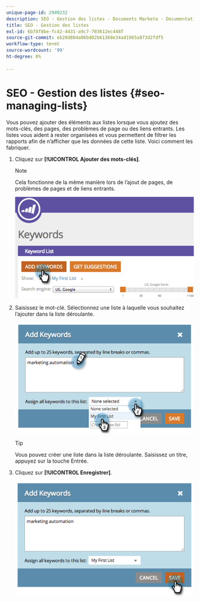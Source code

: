 ```yaml
---
unique-page-id: 2949232
description: SEO - Gestion des listes - Documents Marketo - Documentation du produit
title: SEO - Gestion des listes
exl-id: 6b78f8be-fc42-4431-a9c7-703612ec448f
source-git-commit: eb20d804a06bd02b61368e34ad1965a873d2fdf5
workflow-type: tm+mt
source-wordcount: '99'
ht-degree: 0%

---
```


# SEO - Gestion des listes {#seo-managing-lists}

Vous pouvez ajouter des éléments aux listes lorsque vous ajoutez des mots-clés, des pages, des problèmes de page ou des liens entrants. Les listes vous aident à rester organisées et vous permettent de filtrer les rapports afin de n’afficher que les données de cette liste. Voici comment les fabriquer.

1. Cliquez sur **[!UICONTROL Ajouter des mots-clés]**.

   >[!NOTE]
   >
   >Cela fonctionne de la même manière lors de l’ajout de pages, de problèmes de pages et de liens entrants.

   ![](assets/image2014-9-18-13-3a24-3a35.png)

1. Saisissez le mot-clé. Sélectionnez une liste à laquelle vous souhaitez l’ajouter dans la liste déroulante.

   ![](assets/image2014-9-18-13-3a24-3a50.png)

   >[!TIP]
   >
   >Vous pouvez créer une liste dans la liste déroulante. Saisissez un titre, appuyez sur la touche Entrée.

1. Cliquez sur **[!UICONTROL Enregistrer]**.

   ![](assets/image2014-9-18-13-3a25-3a36.png)
